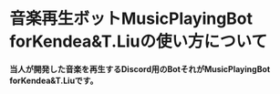#  __音楽再生ボットMusicPlayingBot forKendea&T.Liuの使い方について__
#### 当人が開発した音楽を再生するDiscord用のBotそれがMusicPlayingBot forKendea&T.Liuです。
